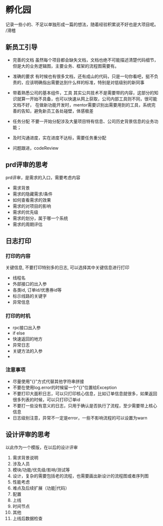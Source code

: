 # 孵化园
记录一些小的、不足以单独形成一篇的想法，随着经验积累说不好也是大项目呢。 /滑稽

## 新员工引导

- 完善的文档
虽然每个项目都会缺失文档，文档也绝不可能描述清楚代码细节，但是大的业务逻辑图，主要业务、框架的流程图需要有。

- 准确的要求
有时候也有很多文档，还有成山的代码，只是一句你看吧，挺不负责的，应该明确指出需要达到什么样的标准，特别是对低级别的新同事

- 带着熟悉公司的基本组件，工具
其实公共技术不是需要带的内容，这部分的知识就算一开始不具备，也可以快速从网上获取，公司内部工具则不同，很可能文档不好，
在做新功能开发时，mentor需要识别出需要用到的工具，系统完善的告知，避免新员工各处碰壁，体感极差

- 任务分配
不要一开始分配涉及大量项目特有信息、公司历史背景信息的业务功能；


- 及时沟通进度，实在进度不达标，需要任务重分配


- 问题跟进，codeReview



## prd评审的思考

prd评审，是需求的入口，需要考虑内容
- 需求背景
- 需求的隐藏需求/条件
- 如何查看需求的效果
- 需求的对项目的影响
- 需求的优先级
- 需求的划分，属于哪一个系统
- 需求的周期评估

## 日志打印

### 打印的内容
关键信息, 不要打印特别多的日志, 可以选择其中关键信息进行打印
- 线程名
- 外部接口的出入参
- 各类id, 订单id/优惠券id等 
- 标示线路的关键字
- 异常信息

### 打印的时机
- rpc接口出入参
- if else
- 快速返回的地方
- 异常日志
- 关键方法的入参
- 

### 注意事项
- 尽量使用"{}"方式代替其他字符串拼接
- 不要在使用log.error的时候留一个"{}"位置给Exception
- 不要打印大面积日志，可以只打印核心信息，比如订单信息就很多，如果返回很多列表的时候，可以只打印订单id
- 不要打一些没有意义的日志，只用于确认是否执行了流程，至少需要带上核心信息
- 日志级别注意，异常不一定是error，一些不影响流程的可以设置为warn


## 设计评审的思考
以此作为一个模版，在以后的设计评审
1. 需求背景说明
1. 涉及人员 
1. 模块/功能/优先级/影响/测试等
1. 设计，复杂的需要包括老的流程，也需要画出新设计的流程图或者序列图
1. 性能考虑
1. 难点及后续扩展（功能|代码）
1. 配置
1. 上线
1. 时间节点
1. 其他
1. 上线后数据检查